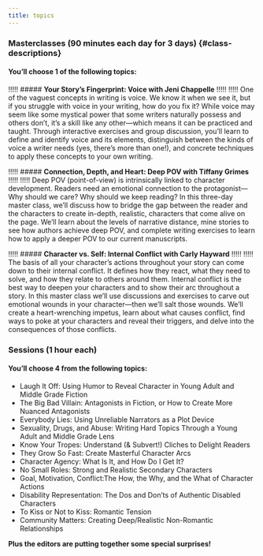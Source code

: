 ```yaml
---
title: topics
---
```


### Masterclasses (90 minutes each day for 3 days) {#class-descriptions}
#### You’ll choose 1 of the following topics:

!!!!! ##### **Your Story’s Fingerprint: Voice with Jeni Chappelle**
!!!!! 
!!!!! One of the vaguest concepts in writing is voice. We know it when we see it, but if you struggle with voice in your writing, how do you fix it? While voice may seem like some mystical power that some writers naturally possess and others don’t, it’s a skill like any other—which means it can be practiced and taught. Through interactive exercises and group discussion, you’ll learn to define and identify voice and its elements, distinguish between the kinds of voice a writer needs (yes, there’s more than one!), and concrete techniques to apply these concepts to your own writing. 

 
!!!!! ##### **Connection, Depth, and Heart: Deep POV with Tiffany Grimes**
!!!!! 
!!!!! Deep POV (point-of-view) is intrinsically linked to character development. Readers need an emotional connection to the protagonist— Why should we care? Why should we keep reading? In this three-day master class, we’ll discuss how to bridge the gap between the reader and the characters to create in-depth, realistic, characters that come alive on the page. We’ll learn about the levels of narrative distance, mine stories to see how authors achieve deep POV, and complete writing exercises to learn how to apply a deeper POV to our current manuscripts.

!!!!! ##### **Character vs. Self: Internal Conflict with Carly Hayward**
!!!!! 
!!!!! The basis of all your character’s actions throughout your story can come down to their internal conflict. It defines how they react, what they need to solve, and how they relate to others around them. Internal conflict is the best way to deepen your characters and to show their arc throughout a story. In this master class we’ll use discussions and exercises to carve out emotional wounds in your character—then we’ll salt those wounds. We’ll create a heart-wrenching impetus, learn about what causes conflict, find ways to poke at your characters and reveal their triggers, and delve into the consequences of those conflicts. 

### Sessions (1 hour each) 
#### You’ll choose 4 from the following topics:

 * Laugh It Off: Using Humor to Reveal Character in Young Adult and Middle Grade Fiction
 * The Big Bad Villain: Antagonists in Fiction, or How to Create More Nuanced Antagonists
 * Everybody Lies: Using Unreliable Narrators as a Plot Device
 * Sexuality, Drugs, and Abuse: Writing Hard Topics Through a Young Adult and Middle Grade Lens
 * Know Your Tropes: Understand (& Subvert!) Cliches to Delight Readers
 * They Grow So Fast: Create Masterful Character Arcs
 * Character Agency: What Is It, and How Do I Get It?
 * No Small Roles: Strong and Realistic Secondary Characters
 * Goal, Motivation, Conflict:The How, the Why, and the What of Character Actions
 * Disability Representation: The Dos and Don’ts of Authentic Disabled Characters
 * To Kiss or Not to Kiss: Romantic Tension
 * Community Matters: Creating Deep/Realistic Non-Romantic Relationships
 
**Plus the editors are putting together some special surprises!**
